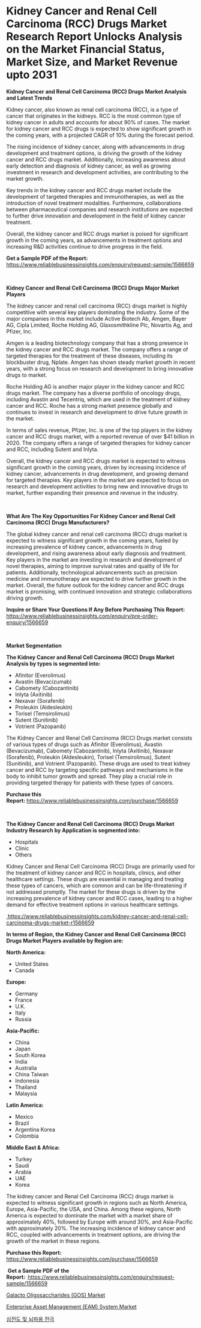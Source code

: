 <p><h1>Kidney Cancer and Renal Cell Carcinoma (RCC) Drugs Market Research Report Unlocks Analysis on the Market Financial Status, Market Size, and Market Revenue upto 2031</h1></p><p><strong>Kidney Cancer and Renal Cell Carcinoma (RCC) Drugs Market Analysis and Latest Trends</strong></p>
<p><p>Kidney cancer, also known as renal cell carcinoma (RCC), is a type of cancer that originates in the kidneys. RCC is the most common type of kidney cancer in adults and accounts for about 90% of cases. The market for kidney cancer and RCC drugs is expected to show significant growth in the coming years, with a projected CAGR of 10% during the forecast period.</p><p>The rising incidence of kidney cancer, along with advancements in drug development and treatment options, is driving the growth of the kidney cancer and RCC drugs market. Additionally, increasing awareness about early detection and diagnosis of kidney cancer, as well as growing investment in research and development activities, are contributing to the market growth.</p><p>Key trends in the kidney cancer and RCC drugs market include the development of targeted therapies and immunotherapies, as well as the introduction of novel treatment modalities. Furthermore, collaborations between pharmaceutical companies and research institutions are expected to further drive innovation and development in the field of kidney cancer treatment.</p><p>Overall, the kidney cancer and RCC drugs market is poised for significant growth in the coming years, as advancements in treatment options and increasing R&D activities continue to drive progress in the field.</p></p>
<p><strong>Get a Sample PDF of the Report:&nbsp;</strong> <a href="https://www.reliablebusinessinsights.com/enquiry/request-sample/1566659">https://www.reliablebusinessinsights.com/enquiry/request-sample/1566659</a></p>
<p>&nbsp;</p>
<p><strong>Kidney Cancer and Renal Cell Carcinoma (RCC) Drugs Major Market Players</strong></p>
<p><p>The kidney cancer and renal cell carcinoma (RCC) drugs market is highly competitive with several key players dominating the industry. Some of the major companies in this market include Active Biotech Ab, Amgen, Bayer AG, Cipla Limited, Roche Holding AG, Glaxosmithkline Plc, Novartis Ag, and Pfizer, Inc.</p><p>Amgen is a leading biotechnology company that has a strong presence in the kidney cancer and RCC drugs market. The company offers a range of targeted therapies for the treatment of these diseases, including its blockbuster drug, Nplate. Amgen has shown steady market growth in recent years, with a strong focus on research and development to bring innovative drugs to market.</p><p>Roche Holding AG is another major player in the kidney cancer and RCC drugs market. The company has a diverse portfolio of oncology drugs, including Avastin and Tecentriq, which are used in the treatment of kidney cancer and RCC. Roche has a strong market presence globally and continues to invest in research and development to drive future growth in the market.</p><p>In terms of sales revenue, Pfizer, Inc. is one of the top players in the kidney cancer and RCC drugs market, with a reported revenue of over $41 billion in 2020. The company offers a range of targeted therapies for kidney cancer and RCC, including Sutent and Inlyta.</p><p>Overall, the kidney cancer and RCC drugs market is expected to witness significant growth in the coming years, driven by increasing incidence of kidney cancer, advancements in drug development, and growing demand for targeted therapies. Key players in the market are expected to focus on research and development activities to bring new and innovative drugs to market, further expanding their presence and revenue in the industry.</p></p>
<p>&nbsp;</p>
<p><strong>What Are The Key Opportunities For Kidney Cancer and Renal Cell Carcinoma (RCC) Drugs Manufacturers?</strong></p>
<p><p>The global kidney cancer and renal cell carcinoma (RCC) drugs market is expected to witness significant growth in the coming years, fueled by increasing prevalence of kidney cancer, advancements in drug development, and rising awareness about early diagnosis and treatment. Key players in the market are investing in research and development of novel therapies, aiming to improve survival rates and quality of life for patients. Additionally, technological advancements such as precision medicine and immunotherapy are expected to drive further growth in the market. Overall, the future outlook for the kidney cancer and RCC drugs market is promising, with continued innovation and strategic collaborations driving growth.</p></p>
<p><strong>Inquire or Share Your Questions If Any Before Purchasing This Report:</strong> <a href="https://www.reliablebusinessinsights.com/enquiry/pre-order-enquiry/1566659">https://www.reliablebusinessinsights.com/enquiry/pre-order-enquiry/1566659</a></p>
<p>&nbsp;</p>
<p><strong>Market Segmentation</strong></p>
<p><strong>The Kidney Cancer and Renal Cell Carcinoma (RCC) Drugs Market Analysis by types is segmented into:</strong></p>
<p><ul><li>Afinitor (Everolimus)</li><li>Avastin (Bevacizumab)</li><li>Cabomety (Cabozantinib)</li><li>Inlyta (Axitinib)</li><li>Nexavar (Sorafenib)</li><li>Proleukin (Aldesleukin)</li><li>Torisel (Temsirolimus)</li><li>Sutent (Sunitinib)</li><li>Votrient (Pazopanib)</li></ul></p>
<p><p>The Kidney Cancer and Renal Cell Carcinoma (RCC) Drugs market consists of various types of drugs such as Afinitor (Everolimus), Avastin (Bevacizumab), Cabomety (Cabozantinib), Inlyta (Axitinib), Nexavar (Sorafenib), Proleukin (Aldesleukin), Torisel (Temsirolimus), Sutent (Sunitinib), and Votrient (Pazopanib). These drugs are used to treat kidney cancer and RCC by targeting specific pathways and mechanisms in the body to inhibit tumor growth and spread. They play a crucial role in providing targeted therapy for patients with these types of cancers.</p></p>
<p><strong>Purchase this Report:&nbsp;</strong><a href="https://www.reliablebusinessinsights.com/purchase/1566659">https://www.reliablebusinessinsights.com/purchase/1566659</a></p>
<p>&nbsp;</p>
<p><strong>The Kidney Cancer and Renal Cell Carcinoma (RCC) Drugs Market Industry Research by Application is segmented into:</strong></p>
<p><ul><li>Hospitals</li><li>Clinic</li><li>Others</li></ul></p>
<p><p>Kidney Cancer and Renal Cell Carcinoma (RCC) Drugs are primarily used for the treatment of kidney cancer and RCC in hospitals, clinics, and other healthcare settings. These drugs are essential in managing and treating these types of cancers, which are common and can be life-threatening if not addressed promptly. The market for these drugs is driven by the increasing prevalence of kidney cancer and RCC cases, leading to a higher demand for effective treatment options in various healthcare settings.</p></p>
<p><a href="https://www.reliablebusinessinsights.com/kidney-cancer-and-renal-cell-carcinoma-drugs-market-r1566659">&nbsp;https://www.reliablebusinessinsights.com/kidney-cancer-and-renal-cell-carcinoma-drugs-market-r1566659</a></p>
<p><strong>In terms of Region, the Kidney Cancer and Renal Cell Carcinoma (RCC) Drugs Market Players available by Region are:</strong></p>
<p>
    <p> <strong> North America: </strong>
        <ul>
            <li>United States</li>
            <li>Canada</li>
        </ul>
        </p> 
    <p> <strong> Europe: </strong>
        <ul>
            <li>Germany</li>
            <li>France</li>
            <li>U.K.</li>
            <li>Italy</li>
            <li>Russia</li>
        </ul>
        </p> 
    <p> <strong> Asia-Pacific: </strong>
        <ul>
            <li>China</li>
            <li>Japan</li>
            <li>South Korea</li>
            <li>India</li>
            <li>Australia</li>
            <li>China Taiwan</li>
            <li>Indonesia</li>
            <li>Thailand</li>
            <li>Malaysia</li>
        </ul>
        </p> 
    <p> <strong> Latin America: </strong>
        <ul>
            <li>Mexico</li>
            <li>Brazil</li>
            <li>Argentina Korea</li>
            <li>Colombia</li>
        </ul>
        </p> 
    <p> <strong> Middle East & Africa: </strong>
        <ul>
            <li>Turkey</li>
            <li>Saudi</li>
            <li>Arabia</li>
            <li>UAE</li>
            <li>Korea</li>
        </ul>
    </p>
    </p>
<p><p>The kidney cancer and Renal Cell Carcinoma (RCC) drugs market is expected to witness significant growth in regions such as North America, Europe, Asia-Pacific, the USA, and China. Among these regions, North America is expected to dominate the market with a market share of approximately 40%, followed by Europe with around 30%, and Asia-Pacific with approximately 20%. The increasing incidence of kidney cancer and RCC, coupled with advancements in treatment options, are driving the growth of the market in these regions.</p></p>
<p><strong>Purchase this Report: </strong><a href="https://www.reliablebusinessinsights.com/purchase/1566659">https://www.reliablebusinessinsights.com/purchase/1566659</a></p>
<p>&nbsp;<strong>Get a Sample PDF of the Report:&nbsp;&nbsp;</strong><a href="https://www.reliablebusinessinsights.com/enquiry/request-sample/1566659">https://www.reliablebusinessinsights.com/enquiry/request-sample/1566659</a></p>
<p><strong></strong></p>
<p><p><a href="https://medium.com/@stevenlane654/insights-into-the-galacto-oligosaccharides-gos-industry-market-financial-status-market-size-c231b82ed380">Galacto Oligosaccharides (GOS) Market</a></p><p><a href="https://medium.com/@sloanlkins7856/global-enterprise-asset-management-eam-system-market-focus-on-application-end-use-industry-621fe1b5b0ba">Enterprise Asset Management (EAM) System Market</a></p><p><a href="https://github.com/ahmadrevanz10/Market-Research-Report-List-1/blob/main/7646466126249.md">심전도 및 뇌파용 전극</a></p></p>